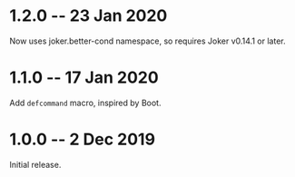 # 1.2.0 -- 23 Jan 2020

Now uses joker.better-cond namespace, so requires Joker v0.14.1 or later.

# 1.1.0 -- 17 Jan 2020

Add `defcommand` macro, inspired by Boot.

# 1.0.0 -- 2 Dec 2019

Initial release.
